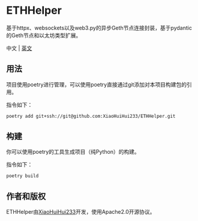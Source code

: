 # ETHHelper

基于httpx、websockets以及web3.py的异步Geth节点连接封装，基于pydantic的Geth节点和以太坊类型扩展。

中文 | [英文](README.md)

## 用法

项目使用poetry进行管理，可以使用poetry直接通过git添加对本项目构建包的引用。

指令如下：

```bash
poetry add git+ssh://git@github.com:XiaoHuiHui233/ETHHelper.git
```

## 构建

你可以使用poetry的工具生成项目（纯Python）的构建。

指令如下：

```bash
poetry build
```

## 作者和版权

ETHHelper由[XiaoHuiHui233](https://github.com/XiaoHuiHui233/)开发，使用Apache2.0开源协议。
